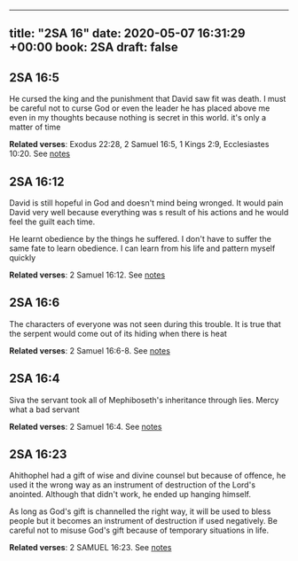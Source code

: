 
---
title: "2SA 16"
date: 2020-05-07 16:31:29 +00:00
book: 2SA
draft: false
---

## 2SA 16:5

He cursed the king and the punishment that David saw fit was death. I must be careful not to curse God or even the leader he has placed above me even in my thoughts because nothing is secret in this world. it's only a matter of time

**Related verses**: Exodus 22:28, 2 Samuel 16:5, 1 Kings 2:9, Ecclesiastes 10:20. See [notes](https://my.bible.com/notes/3424339591917461859)


## 2SA 16:12

David is still hopeful in God and doesn't mind being wronged. It would pain David very well because everything was s result of his actions and he would feel the guilt each time.

He learnt obedience by the things he suffered. I don't have to suffer the same fate to learn obedience. I can learn from his life and pattern myself quickly

**Related verses**: 2 Samuel 16:12. See [notes](https://my.bible.com/notes/3415424139858272466)


## 2SA 16:6

The characters of everyone was not seen during this trouble. It is true that the serpent would come out of its hiding when there is heat

**Related verses**: 2 Samuel 16:6-8. See [notes](https://my.bible.com/notes/3415422772322230471)


## 2SA 16:4

Siva the servant took all of Mephiboseth's inheritance through lies. Mercy what a bad servant

**Related verses**: 2 Samuel 16:4. See [notes](https://my.bible.com/notes/3415421255125033142)


## 2SA 16:23

Ahithophel had a gift of wise and divine counsel but because of offence, he used it the wrong way as an instrument of destruction of the Lord's anointed. Although that didn't work, he ended up hanging himself.

As long as God's gift is channelled the right way, it will be used to bless people but it becomes an instrument of destruction if used negatively. Be careful not to misuse God's gift because of temporary situations in life.

**Related verses**: 2 SAMUEL 16:23. See [notes](https://my.bible.com/notes/2645708844600910713)

